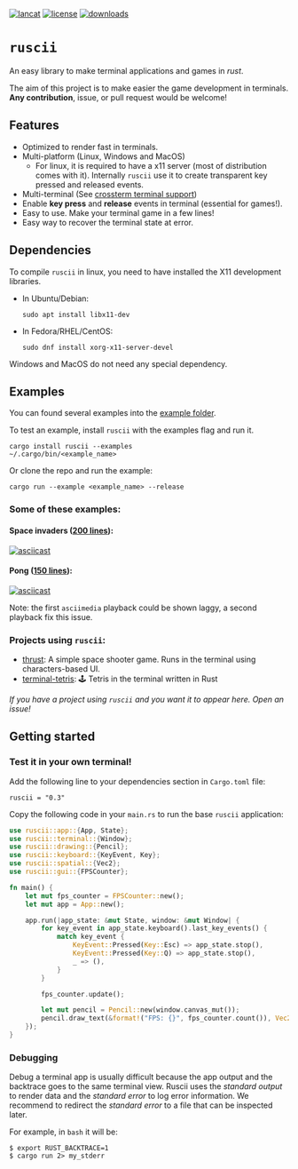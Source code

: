 [![lancat](https://img.shields.io/crates/v/ruscii)](https://crates.io/crates/ruscii)
[![license](https://img.shields.io/crates/l/ruscii)](https://www.apache.org/licenses/LICENSE-2.0.txt)
[![downloads](https://img.shields.io/crates/d/ruscii)](https://crates.io/crates/ruscii)

# `ruscii`
An easy library to make terminal applications and games in *rust*.

The aim of this project is to make easier the game development in terminals.
**Any contribution**, issue, or pull request would be welcome!

## Features
- Optimized to render fast in terminals.
- Multi-platform (Linux, Windows and MacOS)
  - For linux, it is required to have a x11 server (most of distribution comes with it).
    Internally `ruscii` use it to create transparent key pressed and released events.
- Multi-terminal (See [crossterm terminal support](https://github.com/crossterm-rs/crossterm#tested-terminals))
- Enable **key press** and **release** events in terminal (essential for games!).
- Easy to use. Make your terminal game in a few lines!
- Easy way to recover the terminal state at error.

## Dependencies
To compile `ruscii` in linux, you need to have installed the X11 development libraries.
  - In Ubuntu/Debian:
    ```
    sudo apt install libx11-dev
    ```
  - In Fedora/RHEL/CentOS:
    ```
    sudo dnf install xorg-x11-server-devel
    ```
Windows and MacOS do not need any special dependency.

## Examples
You can found several examples into the [example folder](examples).

To test an example, install `ruscii` with the examples flag and run it.
```
cargo install ruscii --examples
~/.cargo/bin/<example_name>
```

Or clone the repo and run the example:
```
cargo run --example <example_name> --release
```

### Some of these examples:

#### Space invaders ([200 lines](examples/space_invaders.rs)):
  [![asciicast](https://asciinema.org/a/291004.svg)](https://asciinema.org/a/291004)

#### Pong ([150 lines](examples/pong.rs)):
  [![asciicast](https://asciinema.org/a/291007.svg)](https://asciinema.org/a/291007)

Note: the first `asciimedia` playback could be shown laggy, a second playback fix this issue.

### Projects using `ruscii`:
- [thrust](https://github.com/matwoess/thrust): A simple space shooter game. Runs in the terminal using characters-based UI.
- [terminal-tetris](https://github.com/joinemm/terminal-tetris): 🕹️ Tetris in the terminal written in Rust

*If you have a project using `ruscii` and you want it to appear here. Open an issue!*

## Getting started

### Test it in your own terminal!
Add the following line to your dependencies section in `Cargo.toml` file:
```
ruscii = "0.3"
```

Copy the following code in your `main.rs` to run the base `ruscii` application:
```rust
use ruscii::app::{App, State};
use ruscii::terminal::{Window};
use ruscii::drawing::{Pencil};
use ruscii::keyboard::{KeyEvent, Key};
use ruscii::spatial::{Vec2};
use ruscii::gui::{FPSCounter};

fn main() {
    let mut fps_counter = FPSCounter::new();
    let mut app = App::new();

    app.run(|app_state: &mut State, window: &mut Window| {
        for key_event in app_state.keyboard().last_key_events() {
            match key_event {
                KeyEvent::Pressed(Key::Esc) => app_state.stop(),
                KeyEvent::Pressed(Key::Q) => app_state.stop(),
                _ => (),
            }
        }

        fps_counter.update();

        let mut pencil = Pencil::new(window.canvas_mut());
        pencil.draw_text(&format!("FPS: {}", fps_counter.count()), Vec2::xy(1, 1));
    });
}
```

### Debugging
Debug a terminal app is usually difficult because the app output and the backtrace goes to the same terminal view.
Ruscii uses the _standard output_ to render data and the _standard error_ to log error information.
We recommend to redirect the _standard error_ to a file that can be inspected later.

For example, in `bash` it will be:
```
$ export RUST_BACKTRACE=1
$ cargo run 2> my_stderr
```
